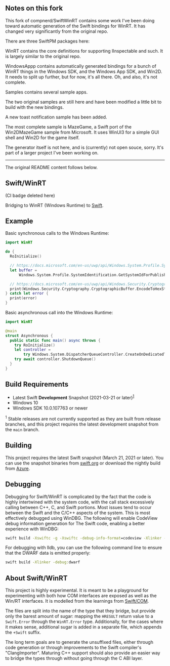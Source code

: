 
Notes on this fork
-----------

This fork of compnerd/SwiftWinRT contains some work
I've been doing toward automatic generation of the
Swift bindings for WinRT.  It has changed very
significantly from the original repo.

There are three SwiftPM packages here:

WinRT contains the core definitions for supporting
IInspectable and such.  It is largely similar to
the original repo.

WindowsAppp contains automatically generated bindings
for a bunch of WinRT things in the Windows SDK, and
the Windows App SDK, and Win2D.  It needs to split
up further, but for now, it's all there.  Oh, and also,
it's not complete.

Samples contains several sample apps.

The two original samples are still here and have been
modified a little bit to build with the new bindings.

A new toast notification sample has been added.

The most complete sample is MazeGame, a Swift port
of the Win2DMazeGame sample from Microsoft.  It
uses WinUI3 for a simple GUI shell and Win2D for
the game itself.

The generator itself is not here, and is (currently)
not open souce, sorry.  It's part of a larger project
I've been working on.

-----------
The original README content follows below.

Swift/WinRT
-----------

(CI badge deleted here)

Bridging to WinRT (Windows Runtime) to [Swift](https://www.swift.org).

## Example

Basic synchronous calls to the Windows Runtime:
```swift
import WinRT

do {
  RoInitialize()

  // https://docs.microsoft.com/en-us/uwp/api/Windows.System.Profile.SystemIdentification?view=winrt-17763
  let buffer =
      Windows.System.Profile.SystemIdentification.GetSystemIdForPublisher()

  // https://docs.microsoft.com/en-us/uwp/api/Windows.Security.Cryptography.CryptographicBuffer?view=winrt-17763
  print(Windows.Security.Cryptography.CryptographicBuffer.EncodeToHexString(buffer.Id))
} catch let error {
  print(error)
}
```

Basic asynchronous call into the Windows Runtime:
```swift
import WinRT

@main
struct Asynchronous {
  public static func main() async throws {
    try RoInitialize()
    let controller =
        try Windows.System.DispatcherQueueController.CreateOnDedicatedThread()
    try await controller.ShutdownQueue()
  }
}
```

## Build Requirements

- Latest Swift **Development** Snapshot (2021-03-21 or later)<sup>[1](#snapshot-requirements)</sup>
- Windows 10
- Windows SDK 10.0.107763 or newer

<sup><a name="snapshot-requirements">1</a></sup> Stable releases are not currently supported as they are built from release branches, and this project requires the latest development snapshot from the `main` branch.<br/>

## Building

This project requires the latest Swift snapshot (March 21, 2021 or later).  You can use the snapshot binaries from
[swift.org](https://swift.org/download#snapshots) or download the nightly build
from [Azure](https://dev.azure.com/compnerd/swift-build/_build?definitionId=7).

## Debugging

Debugging for Swift/WinRT is complicated by the fact that the code is highly
intertwined with the system code, with the call stack excessively calling
between C++, C, and Swift portions.  Most issues tend to occur between the Swift
and the C/C++ aspects of the system.  This is most effectively debugged using
WinDBG.  The following will enable CodeView debug information generation for The
Swift code, enabling a better experience with WinDBG:

```cmd
swift build -Xswiftc -g -Xswiftc -debug-info-format=codeview -Xlinker -debug
```

For debugging with lldb, you can use the following command line to ensure that
the DWARF data is emitted properly:

```cmd
swift build -Xlinker -debug:dwarf
```

## About Swift/WinRT

This project is highly experimental.  It is meant to be a playground for
experimenting with both how COM interfaces are exposed as well as the Win/RT
interfaces.  It is modelled from the learnings from
[Swift/COM](https://github.com/compnerd/swift-com).

The files are split into the name of the type that they bridge, but provide only the barest amount of
sugar: mapping the `HRESULT` return value to a `Swift.Error` through the
`WinRT.Error` type.  Additionally, for the cases where it makes sense,
additional sugar is added in a separate file, which appends the `+Swift` suffix.

The long term goals are to generate the unsuffixed files, either through code
generation or through improvements to the Swift compiler's "ClangImporter".
Maturing C++ support should also provide an easier way to bridge the types
through without going through the C ABI layer.
